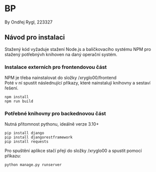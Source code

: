 # BP
By Ondřej Rygl, 223327 


## Návod pro instalaci 
Stažený kód vyžaduje stažení Node.js a balíčkovacího systému NPM pro stažený potřebnývh knihoven na daný operační systém. 

### Instalace externích pro frontendovou část
 NPM je třeba nainstalovat do složky /xryglo00/frontend  
 Poté v ní spustit následnující příkazy, které nainstalují knihovny a sestaví řešení.

    npm install 
    npm run build

### Potřebné knihovny pro backednovou část
Nutná přítomnost pythonu, ideálně verze 3.10+

    pip install django
    pip install djangorestframework
    pip install requests

Pro spuštění aplikce stačí přejí do složky /xryglo00 a spustit pomocí příkazu: 

    python manage.py runserver
